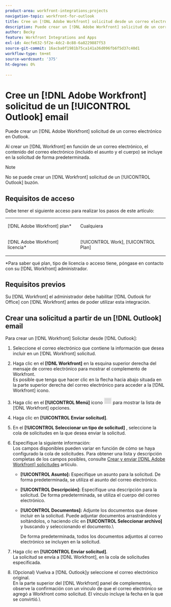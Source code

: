 ```yaml
---
product-area: workfront-integrations;projects
navigation-topic: workfront-for-outlook
title: Cree un [!DNL Adobe Workfront] solicitud desde un correo electrónico de Outlook
description: Puede crear un [!DNL Adobe Workfront] solicitud de un correo electrónico en Outlook.
author: Becky
feature: Workfront Integrations and Apps
exl-id: 4ecfe632-5f2e-4dc2-8c88-6a8229887f53
source-git-commit: 16acba0f1981b75ca141a36d096fb6f5d37c40d1
workflow-type: tm+mt
source-wordcount: '375'
ht-degree: 0%

---
```


# Cree un [!DNL Adobe Workfront] solicitud de un [!UICONTROL Outlook] email

Puede crear un [!DNL Adobe Workfront] solicitud de un correo electrónico en Outlook.

Al crear un [!DNL Workfront] en función de un correo electrónico, el contenido del correo electrónico (incluido el asunto y el cuerpo) se incluye en la solicitud de forma predeterminada.

>[!NOTE]
>
>No se puede crear un [!DNL Workfront] solicitud de un [!UICONTROL Outlook] buzón.

## Requisitos de acceso

Debe tener el siguiente acceso para realizar los pasos de este artículo:

<table style="table-layout:auto"> 
 <col> 
 <col> 
 <tbody> 
  <tr> 
   <td role="rowheader">[!DNL Adobe Workfront] plan*</td> 
   <td> <p>Cualquiera</p> </td> 
  </tr> 
  <tr> 
   <td role="rowheader">[!DNL Adobe Workfront] licencia*</td> 
   <td> <p>[!UICONTROL Work], [!UICONTROL Plan]</p> </td> 
  </tr> 
 </tbody> 
</table>

&#42;Para saber qué plan, tipo de licencia o acceso tiene, póngase en contacto con su [!DNL Workfront] administrador.

## Requisitos previos

Su [!DNL Workfront] el administrador debe habilitar [!DNL Outlook for Office] con [!DNL Workfront] antes de poder utilizar esta integración.

## Crear una solicitud a partir de un [!DNL Outlook] email

Para crear un [!DNL Workfront] Solicitar desde [!DNL Outlook]:

1. Seleccione el correo electrónico que contiene la información que desea incluir en un [!DNL Workfront] solicitud.
1. Haga clic en el **[!DNL Workfront]** en la esquina superior derecha del mensaje de correo electrónico para mostrar el complemento de Workfront.\
   Es posible que tenga que hacer clic en la flecha hacia abajo situada en la parte superior derecha del correo electrónico para acceder a la [!DNL Workfront] icono.

1. Haga clic en el **[!UICONTROL Menú]** icono ![o365_addin_menu2_icon.png](assets/o365-addin-menu2-icon.png) para mostrar la lista de [!DNL Workfront] opciones.

1. Haga clic en **[!UICONTROL Enviar solicitud]**.
1. En el **[!UICONTROL Seleccionar un tipo de solicitud]** , seleccione la cola de solicitudes en la que desea enviar la solicitud.

1. Especifique la siguiente información:\
   Los campos disponibles pueden variar en función de cómo se haya configurado la cola de solicitudes. Para obtener una lista y descripción completas de los campos posibles, consulte [Crear y enviar [!DNL Adobe Workfront] solicitudes](../../manage-work/requests/create-requests/create-submit-requests.md) artículo.

   * **[!UICONTROL Asunto]:** Especifique un asunto para la solicitud. De forma predeterminada, se utiliza el asunto del correo electrónico.
   * **[!UICONTROL Descripción]:** Especifique una descripción para la solicitud. De forma predeterminada, se utiliza el cuerpo del correo electrónico.
   * **[!UICONTROL Documentos]:** Adjunte los documentos que desee incluir en la solicitud. Puede adjuntar documentos arrastrándolos y soltándolos, o haciendo clic en **[!UICONTROL Seleccionar archivo]** y buscando y seleccionando el documento.\

      De forma predeterminada, todos los documentos adjuntos al correo electrónico se incluyen en la solicitud.

1. Haga clic en **[!UICONTROL Enviar solicitud]**.\
   La solicitud se envía a [!DNL Workfront], en la cola de solicitudes especificada.

1. (Opcional) Vuelva a [!DNL Outlook]y seleccione el correo electrónico original.\
   En la parte superior del [!DNL Workfront] panel de complementos, observe la confirmación con un vínculo de que el correo electrónico se agregó a Workfront como solicitud. El vínculo incluye la fecha en la que se convirtió.\
